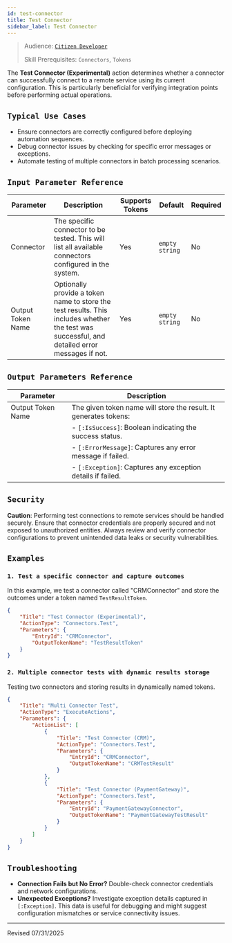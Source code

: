 ```yaml
---
id: test-connector
title: Test Connector
sidebar_label: Test Connector
---
```


> Audience: [`Citizen Developer`](/audience.md#citizen-developers)
> 
> Skill Prerequisites: `Connectors`, `Tokens`

The **Test Connector (Experimental)** action determines whether a connector can successfully connect to a remote service using its current configuration. This is particularly beneficial for verifying integration points before performing actual operations.

## `Typical Use Cases`

- Ensure connectors are correctly configured before deploying automation sequences.
- Debug connector issues by checking for specific error messages or exceptions.
- Automate testing of multiple connectors in batch processing scenarios.

## `Input Parameter Reference`

| Parameter            | Description                                                                                              | Supports Tokens | Default | Required |
|----------------------|----------------------------------------------------------------------------------------------------------|-----------------|---------|----------|
| Connector            | The specific connector to be tested. This will list all available connectors configured in the system.   | Yes             | `empty string` | No       |
| Output Token Name    | Optionally provide a token name to store the test results. This includes whether the test was successful, and detailed error messages if not. | Yes             | `empty string` | No       |

## `Output Parameters Reference`

| Parameter           | Description                                                             |
|---------------------|-------------------------------------------------------------------------|
| Output Token Name   | The given token name will store the result. It generates tokens:         |
|                     | - `[:IsSuccess]`: Boolean indicating the success status.    |
|                     | - `[:ErrorMessage]`: Captures any error message if failed. |
|                     | - `[:Exception]`: Captures any exception details if failed.|

## `Security`

**Caution**: Performing test connections to remote services should be handled securely. Ensure that connector credentials are properly secured and not exposed to unauthorized entities. Always review and verify connector configurations to prevent unintended data leaks or security vulnerabilities.

## `Examples`

### `1. Test a specific connector and capture outcomes`

In this example, we test a connector called "CRMConnector" and store the outcomes under a token named `TestResultToken`.

```json
{
    "Title": "Test Connector (Experimental)",
    "ActionType": "Connectors.Test",
    "Parameters": {
        "EntryId": "CRMConnector",
        "OutputTokenName": "TestResultToken"
    }
}
```

### `2. Multiple connector tests with dynamic results storage`

Testing two connectors and storing results in dynamically named tokens.

```json
{
    "Title": "Multi Connector Test",
    "ActionType": "ExecuteActions",
    "Parameters": {
        "ActionList": [
            {
                "Title": "Test Connector (CRM)",
                "ActionType": "Connectors.Test",
                "Parameters": {
                    "EntryId": "CRMConnector",
                    "OutputTokenName": "CRMTestResult"
                }
            },
            {
                "Title": "Test Connector (PaymentGateway)",
                "ActionType": "Connectors.Test",
                "Parameters": {
                    "EntryId": "PaymentGatewayConnector",
                    "OutputTokenName": "PaymentGatewayTestResult"
                }
            }
        ]
    }
}
```

## `Troubleshooting`

- **Connection Fails but No Error?** Double-check connector credentials and network configurations.
- **Unexpected Exceptions?** Investigate exception details captured in `[:Exception]`. This data is useful for debugging and might suggest configuration mismatches or service connectivity issues.

****
Revised 07/31/2025